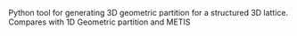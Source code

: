 Python tool for generating 3D geometric partition for a structured 3D lattice.  Compares with 1D Geometric partition and METIS
